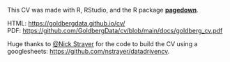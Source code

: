 This CV was made with R, RStudio, and the R package [**pagedown**](https://github.com/rstudio/pagedown).

HTML: https://goldbergdata.github.io/cv/ <br>
PDF: https://github.com/GoldbergData/cv/blob/main/docs/goldberg_cv.pdf

Huge thanks to [@Nick Strayer](http://nickstrayer.me/) for the code to build the CV using a googlesheets: https://github.com/nstrayer/datadrivencv.


